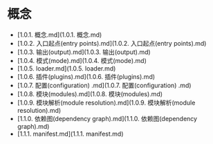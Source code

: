 # 概念

*  [1.0.1. 概念.md](1.0.1. 概念.md) 
*  [1.0.2. 入口起点(entry points).md](1.0.2. 入口起点(entry points).md) 
*  [1.0.3. 输出(output).md](1.0.3. 输出(output).md) 
*  [1.0.4. 模式(mode).md](1.0.4. 模式(mode).md) 
*  [1.0.5. loader.md](1.0.5. loader.md) 
*  [1.0.6. 插件(plugins).md](1.0.6. 插件(plugins).md) 
*  [1.0.7. 配置(configuration) .md](1.0.7. 配置(configuration) .md) 
*  [1.0.8. 模块(modules).md](1.0.8. 模块(modules).md) 
*  [1.0.9. 模块解析(module resolution).md](1.0.9. 模块解析(module resolution).md) 
*  [1.1.0. 依赖图(dependency graph).md](1.1.0. 依赖图(dependency graph).md) 
*  [1.1.1. manifest.md](1.1.1. manifest.md) 